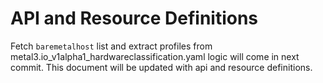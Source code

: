# API and Resource Definitions

Fetch `baremetalhost` list and extract profiles from metal3.io_v1alpha1_hardwareclassification.yaml logic will come in next commit.
This document will be updated with api and resource definitions.

